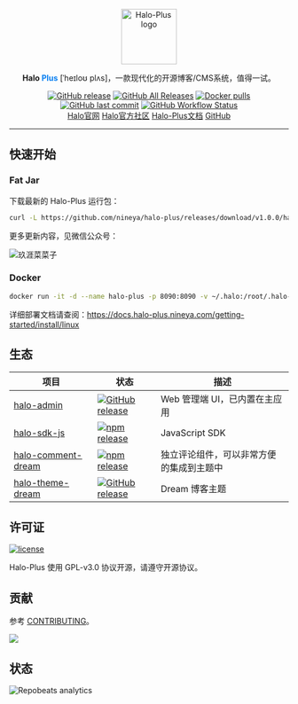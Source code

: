 <p align="center">
    <a href="https://docs.halo-plus.nineya.com" target="_blank" rel="noopener noreferrer">
        <img width="100" src="https://halo.run/logo" alt="Halo-Plus logo" />
    </a>
</p>

<p align="center"><b>Halo <b style="color: #097ff1">Plus</b></b> [ˈheɪloʊ plʌs]，一款现代化的开源博客/CMS系统，值得一试。</p>

<p align="center">
<a href="https://github.com/nineya/halo-plus/releases"><img alt="GitHub release" src="https://img.shields.io/github/release/nineya/halo-plus.svg?style=flat-square" /></a>
<a href="https://github.com/nineya/halo-plus/releases"><img alt="GitHub All Releases" src="https://img.shields.io/github/downloads/nineya/halo-plus/total.svg?style=flat-square" /></a>
<a href="https://hub.docker.com/r/nineya/halo-plus"><img alt="Docker pulls" src="https://img.shields.io/docker/pulls/nineya/halo-plus?style=flat-square" /></a>
<a href="https://github.com/nineya/halo-plus/commits"><img alt="GitHub last commit" src="https://img.shields.io/github/last-commit/nineya/halo-plus.svg?style=flat-square" /></a>
<a href="https://github.com/nineya/halo-plus/actions"><img alt="GitHub Workflow Status" src="https://img.shields.io/github/workflow/status/nineya/halo-plus/Halo%20CI?style=flat-square" /></a>
<br />
<a href="https://halo.run">Halo官网</a>
<a href="https://bbs.halo.run">Halo官方社区</a>
<a href="https://docs.halo.nineya.com">Halo-Plus文档</a>
<a href="https://github.com/nineya">GitHub</a>
</p>

------------------------------

## 快速开始

### Fat Jar

下载最新的 Halo-Plus 运行包：

```bash
curl -L https://github.com/nineya/halo-plus/releases/download/v1.0.0/halo-plus-1.0.0.jar --output halo-plus.jar
```

更多更新内容，见微信公众号：

![玖涯菜菜子](https://blog.nineya.com/upload/2023/05/未标题-2.png)

### Docker

```bash
docker run -it -d --name halo-plus -p 8090:8090 -v ~/.halo:/root/.halo-plus --restart=always nineya/halo-plus:latest
```

详细部署文档请查阅：<https://docs.halo-plus.nineya.com/getting-started/install/linux>

## 生态

| 项目                                                                         | 状态                                                                                                                                                                             | 描述                                     |
| ---------------------------------------------------------------------------- | -------------------------------------------------------------------------------------------------------------------------------------------------------------------------------- | ---------------------------------------- |
| [halo-admin](https://github.com/nineya/halo-puls-admin)                         | <a href="https://github.com/nineya/halo-admin/releases"><img alt="GitHub release" src="https://img.shields.io/github/release/nineya/halo-puls-admin.svg?style=flat-square" /></a> | Web 管理端 UI，已内置在主应用            |
| [halo-sdk-js](https://github.com/nineya/halo-sdk-js)                                 | <a href="https://github.com/nineya/halo-sdk-js"><img alt="npm release" src="https://img.shields.io/npm/v/@nineya/halo-content-api?style=flat-square"/></a>                             | JavaScript SDK                           |
| [halo-comment-dream](https://github.com/nineya/halo-comment-dream)                     | <a href="https://www.npmjs.com/package/halo-comment-dream"><img alt="npm release" src="https://img.shields.io/npm/v/halo-comment-dream?style=flat-square"/></a>                              | 独立评论组件，可以非常方便的集成到主题中 |
| [halo-theme-dream](https://github.com/nineya/halo-theme-dream)                        | <a href="https://github.com/nineya/halo-theme-dream/releases"><img alt="GitHub release" src="https://img.shields.io/github/release/nineya/halo-theme-dream.svg?style=flat-square" /></a> | Dream 博客主题            |

## 许可证

[![license](https://img.shields.io/github/license/nineya/halo-plus.svg?style=flat-square)](https://github.com/nineya/halo-plus/blob/master/LICENSE)

Halo-Plus 使用 GPL-v3.0 协议开源，请遵守开源协议。

## 贡献

参考 [CONTRIBUTING](https://github.com/nineya/halo-plus/blob/master/CONTRIBUTING.md)。

<a href="https://github.com/nineya/halo-plus/graphs/contributors"><img src="https://opencollective.com/halo/contributors.svg?width=890&button=false" /></a>

## 状态

![Repobeats analytics](https://repobeats.axiom.co/api/embed/cfab38e31f5e304787f87bae2bece907f850a8d6.svg "Repobeats analytics image")
